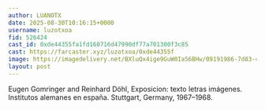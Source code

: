 ```yaml
---
author: LUANOTX
date: 2025-08-30T10:16:15+0000
username: luzotxoa
fid: 526424
cast_id: 0xde44355fa1fd160716d47990df77a701300f3c85
cast: https://farcaster.xyz/luzotxoa/0xde44355f
image: https://imagedelivery.net/BXluQx4ige9GuW0Ia56BHw/09191986-7d83-4c44-e04c-5b63962cac00/original
layout: post
---
```

Eugen Gomringer and Reinhard Döhl, Exposicion: texto letras imágenes. Institutos alemanes en españa. Stuttgart, Germany, 1967–1968.  

<img src='https://imagedelivery.net/BXluQx4ige9GuW0Ia56BHw/09191986-7d83-4c44-e04c-5b63962cac00/original' alt='' referrerpolicy='no-referrer'/>
<img src='https://imagedelivery.net/BXluQx4ige9GuW0Ia56BHw/7cef62c9-714b-4a9e-5cf3-1eb898ba7500/original' alt='' referrerpolicy='no-referrer'/>